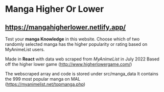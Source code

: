 # Manga Higher Or Lower

## https://mangahigherlower.netlify.app/

Test your **manga Knowledge** in this website. Choose which of two randomly selected manga has the higher popularity or rating based on MyAnimeList users.

Made in **React** with data web scraped from _MyAnimeList_ in July 2022
Based off the higher lower game (http://www.higherlowergame.com/)

The webscraped array and code is stored under src/manga_data
It contains the 999 most popular manga on MAL (https://myanimelist.net/topmanga.php)

